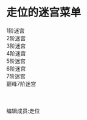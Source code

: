 <!DOCTYPE html>
<html>
    <body>
        <h1>走位的迷宫菜单</h1>
        <a>1阶迷宫</a><br>
        <a>2阶迷宫</a><br>
        <a>3阶迷宫</a><br>
        <a>4阶迷宫</a><br>
        <a>5阶迷宫</a><br>
        <a>6阶迷宫</a><br>
        <a>7阶迷宫</a><br>
        <a>巅峰7阶迷宫</a><br><br><br><br>
        <footer>编辑成员:走位
        </footer>
    </body>
